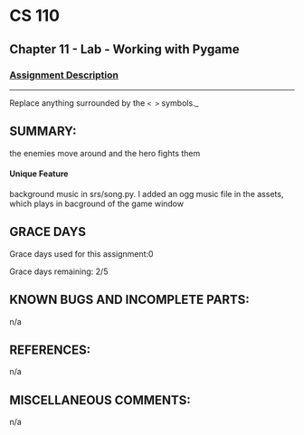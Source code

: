 # CS 110
## Chapter 11 - Lab - Working with Pygame


### [Assignment Description](https://docs.google.com/document/d/1kFLQs7Lepb8hcYOrZq5scmRmdcNkIwWZ6Kb85_0bCVY/edit?usp=sharing)

***
Replace anything surrounded by the `< >` symbols._

## SUMMARY:
the enemies move around and the hero fights them
#### Unique Feature
background music in srs/song.py. I added an ogg music file in the assets, which plays in bacground of the game window

## GRACE DAYS
Grace days used for this assignment:0

Grace days remaining: 2/5

## KNOWN BUGS AND INCOMPLETE PARTS:
n/a
## REFERENCES:
n/a

## MISCELLANEOUS COMMENTS:
n/a
